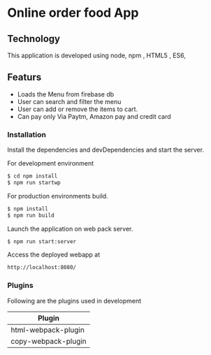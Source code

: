 #  Online order food App
## Technology
This application is developed using node, npm , HTML5 , ES6,

## Featurs
- Loads the Menu from firebase db
- User can search and filter the menu
- User can add or remove the items to cart.
- Can pay only Via Paytm, Amazon pay and credit card


### Installation



Install the dependencies and devDependencies and start the server.

For development environment 
```sh
$ cd npm install
$ npm run startwp

```

For production environments build.

```sh
$ npm install
$ npm run build
```
Launch the application on web pack server.

```sh
$ npm run start:server

```
Access the deployed webapp at

```sh
http://localhost:8080/
```

### Plugins

Following are the plugins used in development

| Plugin | 
| ------ | 
| html-webpack-plugin | 
| copy-webpack-plugin |



